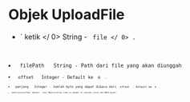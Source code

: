 # Objek UploadFile

* ` ketik </ 0>  String - <code> file </ 0> .</li>
<li><code> filePath </ 0>  String - Path dari file yang akan diunggah</li>
<li><code> offset </ 0>  Integer - Default ke <code> 0 </ 0> .</li>
<li><code> panjang </ 0>  Integer - Jumlah byte yang dapat dibaca dari <code> offset </ 0> . Default ke <code> 0 </ 0> .</li>
<li><code>modificationTime` Double - Last Modification time in number of seconds since the UNIX epoch.